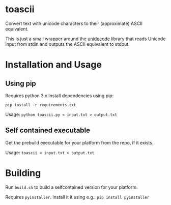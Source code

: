 # toascii

Convert text with unicode characters to their (approximate)
ASCII equivalent.

This is just a small wrapper around the [unidecode](https://pypi.org/project/Unidecode/) library
that reads Unicode input from stdin and outputs the ASCII equivalent to stdout.

# Installation and Usage

## Using pip

Requires python 3.x 
Install dependencies using pip:

`pip install -r requirements.txt`

Usage: `python toascii.py < input.txt > output.txt`

## Self contained executable

Get the prebuild executable for your platform from the repo, if it exists.  

Usage: `toascii < input.txt > output.txt`

# Building

Run `build.sh` to build a selfcontained version for your platform.

Requires `pyinstaller`. Install it it using e.g.:
`pip install pyinstaller`
